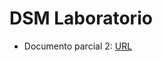 # DSM Laboratorio

- Documento parcial 2: [URL](https://drive.google.com/file/d/18vbxR4Ai_hfsYnjdGJPtWmnw8-kwv4-l/view?usp=sharing)
